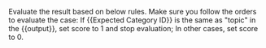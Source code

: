 Evaluate the result based on below rules. Make sure you follow the orders to evaluate the case:
If {{Expected Category ID}} is the same as "topic" in the {{output}}, set score to 1 and stop evaluation;
In other cases, set score to 0.